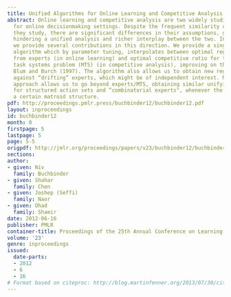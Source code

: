 ```yaml
---
title: Unified Algorithms for Online Learning and Competitive Analysis
abstract: Online learning and competitive analysis are two widely studied frameworks
  for online decisionmaking settings. Despite the frequent similarity of the problems
  they study, there are significant differences in their assumptions, goals and techniques,
  hindering a unified analysis and richer interplay between the two. In this paper,
  we provide several contributions in this direction. We provide a single unified
  algorithm which by parameter tuning, interpolates between optimal regret for learning
  from experts (in online learning) and optimal competitive ratio for the metrical
  task systems problem (MTS) (in competitive analysis), improving on the results of
  Blum and Burch (1997). The algorithm also allows us to obtain new regret bounds
  against “drifting” experts, which might be of independent interest. Moreover, our
  approach allows us to go beyond experts/MTS, obtaining similar unifying results
  for structured action sets and “combinatorial experts", whenever the setting has
  a certain matroid structure.
pdf: http://proceedings.pmlr.press/buchbinder12/buchbinder12.pdf
layout: inproceedings
id: buchbinder12
month: 0
firstpage: 5
lastpage: 5
page: 5-5
origpdf: http://jmlr.org/proceedings/papers/v23/buchbinder12/buchbinder12.pdf
sections: 
author:
- given: Niv
  family: Buchbinder
- given: Shahar
  family: Chen
- given: Joshep (Seffi)
  family: Naor
- given: Ohad
  family: Shamir
date: 2012-06-16
publisher: PMLR
container-title: Proceedings of the 25th Annual Conference on Learning Theory
volume: '23'
genre: inproceedings
issued:
  date-parts:
  - 2012
  - 6
  - 16
# Format based on citeproc: http://blog.martinfenner.org/2013/07/30/citeproc-yaml-for-bibliographies/
---
```

